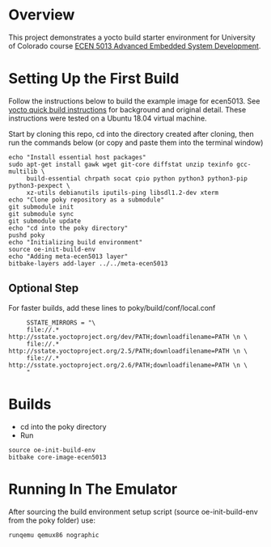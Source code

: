 # Overview 

This project demonstrates a yocto build starter environment for University of Colorado course [ECEN 5013 Advanced Embedded System Development](https://sites.google.com/colorado.edu/ecen5013/home).

# Setting Up the First Build

Follow the instructions below to build the example image for ecen5013.  See [yocto quick build instructions](https://www.yoctoproject.org/docs/2.6/brief-yoctoprojectqs/brief-yoctoprojectqs.html) for background and original detail.  These instructions were tested on a Ubuntu 18.04 virtual machine.

Start by cloning this repo, cd into the directory created after cloning, then run the commands below (or copy and paste them into the terminal window)
```
echo "Install essential host packages"
sudo apt-get install gawk wget git-core diffstat unzip texinfo gcc-multilib \
     build-essential chrpath socat cpio python python3 python3-pip python3-pexpect \
     xz-utils debianutils iputils-ping libsdl1.2-dev xterm
echo "Clone poky repository as a submodule"
git submodule init
git submodule sync
git submodule update
echo "cd into the poky directory"
pushd poky
echo "Initializing build environment"
source oe-init-build-env
echo "Adding meta-ecen5013 layer"
bitbake-layers add-layer ../../meta-ecen5013
```

## Optional Step
For faster builds, add these lines to poky/build/conf/local.conf
```
     SSTATE_MIRRORS = "\
     file://.* http://sstate.yoctoproject.org/dev/PATH;downloadfilename=PATH \n \
     file://.* http://sstate.yoctoproject.org/2.5/PATH;downloadfilename=PATH \n \
     file://.* http://sstate.yoctoproject.org/2.6/PATH;downloadfilename=PATH \n \
     "
```

# Builds
* cd into the poky directory
* Run
```
source oe-init-build-env
bitbake core-image-ecen5013
```

# Running In The Emulator
After sourcing the build environment setup script (source oe-init-build-env from the poky folder) use:
```
runqemu qemux86 nographic
```
